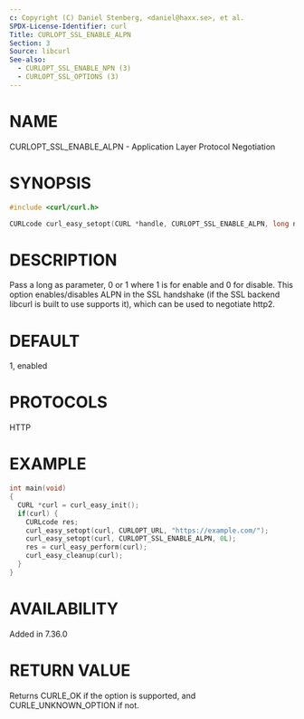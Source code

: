 ```yaml
---
c: Copyright (C) Daniel Stenberg, <daniel@haxx.se>, et al.
SPDX-License-Identifier: curl
Title: CURLOPT_SSL_ENABLE_ALPN
Section: 3
Source: libcurl
See-also:
  - CURLOPT_SSL_ENABLE_NPN (3)
  - CURLOPT_SSL_OPTIONS (3)
---
```


# NAME

CURLOPT_SSL_ENABLE_ALPN - Application Layer Protocol Negotiation

# SYNOPSIS

~~~c
#include <curl/curl.h>

CURLcode curl_easy_setopt(CURL *handle, CURLOPT_SSL_ENABLE_ALPN, long npn);
~~~

# DESCRIPTION

Pass a long as parameter, 0 or 1 where 1 is for enable and 0 for disable. This
option enables/disables ALPN in the SSL handshake (if the SSL backend libcurl
is built to use supports it), which can be used to negotiate http2.

# DEFAULT

1, enabled

# PROTOCOLS

HTTP

# EXAMPLE

~~~c
int main(void)
{
  CURL *curl = curl_easy_init();
  if(curl) {
    CURLcode res;
    curl_easy_setopt(curl, CURLOPT_URL, "https://example.com/");
    curl_easy_setopt(curl, CURLOPT_SSL_ENABLE_ALPN, 0L);
    res = curl_easy_perform(curl);
    curl_easy_cleanup(curl);
  }
}
~~~

# AVAILABILITY

Added in 7.36.0

# RETURN VALUE

Returns CURLE_OK if the option is supported, and CURLE_UNKNOWN_OPTION if not.
